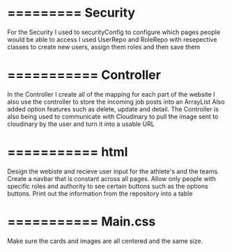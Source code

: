 =========
Security
=========
For the Security I used to securityConfig to configure which pages people would be able to access
I used UserRepo and RoleRepo with resepective classes to create new users, assign them roles and then save them


===========
Controller
===========
In the Controller I create all of the mapping for each part of the website
I also use the controller to store the incoming job posts into an ArrayList
Also added option features such as delete, update and detail.
The Controller is also being used to communicate with Cloudinary to pull the image sent to cloudinary by the user and turn it into
a usable URL


===========
html
===========
Design the webiste and recieve user input for the athlete's and the teams.
Create a navbar that is constant across all pages.
Allow only people with specific roles and authority to see certain buttons such as the options buttons.
Print out the information from the repository into a table

===========
Main.css
===========
Make sure the cards and images are all centered and the same size.